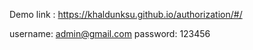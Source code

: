 Demo link : https://khaldunksu.github.io/authorization/#/

username: admin@gmail.com
password: 123456

